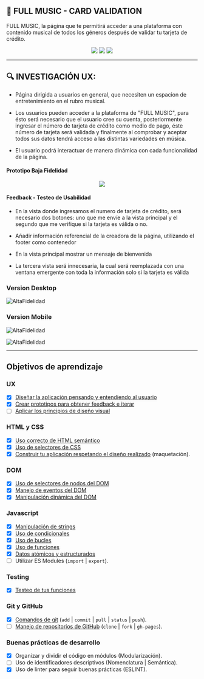 ## :musical_score: FULL MUSIC - CARD VALIDATION

FULL MUSIC, la página que te permitirá acceder a una plataforma con contenido musical de
todos los géneros después de validar tu tarjeta de crédito.

<p align="center">
  <img src="https://user-images.githubusercontent.com/60928490/89745203-e4a1e500-da77-11ea-815b-63e13d3ed2b8.png">
  <img src="https://user-images.githubusercontent.com/60928490/89745205-eb305c80-da77-11ea-9a01-fbca1586b98a.png">
  <img src="https://user-images.githubusercontent.com/60928490/89745206-ecfa2000-da77-11ea-844b-da777c34674e.png">
</p>


***


## :mag: INVESTIGACIÓN UX:

* Página dirigida a usuarios en general, que necesiten un espacion de entretenimiento en el rubro musical.

* Los usuarios pueden acceder a la plataforma de "FULL MUSIC", para ésto será necesario que el usuario
cree su cuenta, posteriormente ingresar el número de tarjeta de crédito como medio de pago, éste número
de tarjeta será validada y finalmente al comprobar y aceptar todos sus datos tendrá acceso a las distintas
variedades en música.

* El usuario podrá interactuar de manera dinámica con cada funcionalidad de la página.

#### Prototipo Baja Fidelidad

<p align="center">
  <img src="https://user-images.githubusercontent.com/60928490/89746991-50894b00-da82-11ea-95fe-ecfc2cbb7a5d.png">
</p>

#### Feedback - Testeo de Usabilidad

* En la vista donde ingresamos el numero de tarjeta de crédito, será necesario dos botones: uno que me envíe
  a la vista principal y el segundo que me verifique si la tarjeta es válida o no.

* Añadir información referencial de la creadora de la página, utilizando el footer como contenedor

* En la vista principal mostrar un mensaje de bienvenida

* La tercera vista será innecesaria, la cual será reemplazada con una ventana emergente con toda la información
  solo si la tarjeta es válida

### Version Desktop

![AltaFidelidad](./assets/mockupdesktop.gif)

### Version Mobile

![AltaFidelidad](./assets/mockupUp.gif)

![AltaFidelidad](./assets/mockupmobile.gif)


***


## Objetivos de aprendizaje

### UX
* [x] [Diseñar la aplicación pensando y entendiendo al usuario](https://lms.laboratoria.la/cohorts/lim-2020-01-bc-core-lim012/courses/intro-ux/01-el-proceso-de-diseno/00-el-proceso-de-diseno)
* [x] [Crear prototipos para obtener feedback e iterar](https://lms.laboratoria.la/cohorts/lim-2020-01-bc-core-lim012/courses/product-design/00-sketching/00-sketching)
* [ ] [Aplicar los principios de diseño visual](https://lms.laboratoria.la/cohorts/lim-2020-01-bc-core-lim012/courses/product-design/01-visual-design/01-visual-design-basics)
### HTML y CSS
* [x] [Uso correcto de HTML semántico](https://developer.mozilla.org/en-US/docs/Glossary/Semantics#Semantics_in_HTML)
* [x] [Uso de selectores de CSS](https://developer.mozilla.org/es/docs/Web/CSS/Selectores_CSS)
* [x] [Construir tu aplicación respetando el diseño realizado](https://lms.laboratoria.la/cohorts/lim-2020-01-bc-core-lim012/courses/css/01-css/02-boxmodel-and-display) (maquetación).
### DOM
* [x] [Uso de selectores de nodos del DOM](https://lms.laboratoria.la/cohorts/lim-2020-01-bc-core-lim012/courses/browser/02-dom/03-1-dom-methods-selection)
* [x] [Manejo de eventos del DOM](https://lms.laboratoria.la/cohorts/lim-2020-01-bc-core-lim012/courses/browser/02-dom/04-events)
* [x] [Manipulación dinámica del DOM](https://developer.mozilla.org/es/docs/Referencia_DOM_de_Gecko/Introducci%C3%B3n)
### Javascript
* [x] [Manipulación de strings](https://lms.laboratoria.la/cohorts/lim-2020-01-bc-core-lim012/courses/javascript/06-strings/01-strings)
* [x] [Uso de condicionales](https://lms.laboratoria.la/cohorts/lim-2020-01-bc-core-lim012/courses/javascript/02-flow-control/01-conditionals-and-loops)
* [x] [Uso de bucles](https://lms.laboratoria.la/cohorts/lim-2020-01-bc-core-lim012/courses/javascript/02-flow-control/02-loops)
* [x] [Uso de funciones](https://lms.laboratoria.la/cohorts/lim-2019-09-bc-core-lim011/courses/javascript/02-flow-control/03-functions)
* [x] [Datos atómicos y estructurados](https://www.todojs.com/tipos-datos-javascript-es6/)
* [ ] Utilizar ES Modules (`import` | `export`).
### Testing
* [x] [Testeo de tus funciones](https://jestjs.io/docs/es-ES/getting-started)
### Git y GitHub
* [x] [Comandos de git](https://lms.laboratoria.la/cohorts/lim-2019-09-bc-core-lim011/courses/scm/01-git/04-commands)
  (`add` | `commit` | `pull` | `status` | `push`).
* [ ] [Manejo de repositorios de GitHub](https://lms.laboratoria.la/cohorts/lim-2019-09-bc-core-lim011/courses/scm/02-github/01-github)  (`clone` | `fork` | `gh-pages`).
### Buenas prácticas de desarrollo
* [x] Organizar y dividir el código en módulos (Modularización).
* [ ] Uso de identificadores descriptivos (Nomenclatura | Semántica).
* [x] Uso de linter para seguir buenas prácticas (ESLINT).
